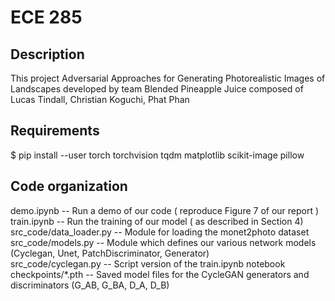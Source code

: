 # ECE 285 


## Description
This project Adversarial Approaches for Generating Photorealistic Images of Landscapes developed by team Blended Pineapple Juice composed of Lucas Tindall, Christian Koguchi, Phat Phan

## Requirements
$ pip install --user torch torchvision tqdm matplotlib scikit-image pillow 

## Code organization
demo.ipynb -- Run a demo of our code ( reproduce Figure 7 of our report )   
train.ipynb -- Run the training of our model ( as described in Section 4)   
src_code/data_loader.py  -- Module for loading the monet2photo dataset    
src_code/models.py -- Module which defines our various network models (Cyclegan, Unet, PatchDiscriminator, Generator)    
src_code/cyclegan.py -- Script version of the train.ipynb notebook    
checkpoints/*.pth -- Saved model files for the CycleGAN generators and discriminators (G_AB, G_BA, D_A, D_B)   
